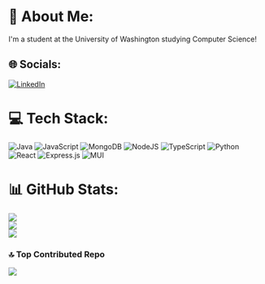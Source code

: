 # 💫 About Me:
I'm a student at the University of Washington studying Computer Science!


## 🌐 Socials:
[![LinkedIn](https://img.shields.io/badge/LinkedIn-%230077B5.svg?logo=linkedin&logoColor=white)](https://linkedin.com/in/https://www.linkedin.com/in/julie12yu/) 

# 💻 Tech Stack:
![Java](https://img.shields.io/badge/java-%23ED8B00.svg?style=for-the-badge&logo=openjdk&logoColor=white) ![JavaScript](https://img.shields.io/badge/javascript-%23323330.svg?style=for-the-badge&logo=javascript&logoColor=%23F7DF1E) ![MongoDB](https://img.shields.io/badge/MongoDB-%234ea94b.svg?style=for-the-badge&logo=mongodb&logoColor=white) ![NodeJS](https://img.shields.io/badge/node.js-6DA55F?style=for-the-badge&logo=node.js&logoColor=white) ![TypeScript](https://img.shields.io/badge/typescript-%23007ACC.svg?style=for-the-badge&logo=typescript&logoColor=white) ![Python](https://img.shields.io/badge/python-3670A0?style=for-the-badge&logo=python&logoColor=ffdd54) ![React](https://img.shields.io/badge/react-%2320232a.svg?style=for-the-badge&logo=react&logoColor=%2361DAFB) ![Express.js](https://img.shields.io/badge/express.js-%23404d59.svg?style=for-the-badge&logo=express&logoColor=%2361DAFB) ![MUI](https://img.shields.io/badge/MUI-%230081CB.svg?style=for-the-badge&logo=mui&logoColor=white)
# 📊 GitHub Stats:
![](https://github-readme-stats.vercel.app/api?username=julie12yu&theme=dark&hide_border=false&include_all_commits=false&count_private=false)<br/>
![](https://github-readme-streak-stats.herokuapp.com/?user=julie12yu&theme=dark&hide_border=false)<br/>
![](https://github-readme-stats.vercel.app/api/top-langs/?username=julie12yu&theme=dark&hide_border=false&include_all_commits=false&count_private=false&layout=compact)

### 🔝 Top Contributed Repo
![](https://github-contributor-stats.vercel.app/api?username=julie12yu&limit=5&theme=dark&combine_all_yearly_contributions=true)

<!-- Proudly created with GPRM ( https://gprm.itsvg.in ) -->
